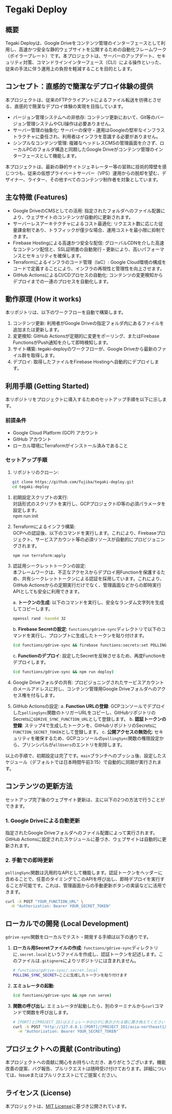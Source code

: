 # Tegaki Deploy

## 概要

Tegaki Deployは、Google Driveをコンテンツ管理のインターフェースとして利用し、高速かつ安全な静的ウェブサイトを公開するための自動化フレームワーク（ボイラープレート）です。本プロジェクトは、サーバーのアップデート、セキュリティ対策、コマンドラインインターフェース（CLI）による操作といった、従来の手法に伴う運用上の負担を軽減することを目的とします。

## コンセプト：直感的で簡潔なデプロイ体験の提供

本プロジェクトは、従来のFTPクライアントによるファイル転送を彷彿とさせる、直感的で簡潔なデプロイ体験の実現を目指しています。

- バージョン管理システムへの非依存: コンテンツ更新において、Git等のバージョン管理システムやCLI操作は必要ありません。
- サーバー管理の抽象化: サーバーの保守・運用はGoogleの堅牢なインフラストラクチャに委任され、利用者はインフラを意識する必要がありません。
- シンプルなコンテンツ管理: 複雑なヘッドレスCMSの管理画面を介さず、ローカルPCのフォルダ構造と同期したGoogle Driveがコンテンツ管理のインターフェースとして機能します。

本プロジェクトは、最新の静的サイトジェネレーター等の習熟に技術的障壁を感じつつも、従来の仮想プライベートサーバー（VPS）運用からの脱却を望む、デザイナー、ライター、その他すべてのコンテンツ制作者を対象としています。

## 主な特徴 (Features)

- Google DriveのCMSとしての活用: 指定されたフォルダへのファイル配置により、ウェブサイトのコンテンツが自動的に更新されます。
- サーバーレスアーキテクチャによるコスト最適化: リクエスト数に応じた従量課金制であり、トラフィックが僅少な場合、運用コストを最小限に抑制できます。
- Firebase Hostingによる高速かつ安全な配信: グローバルCDNを介した高速なコンテンツ配信と、SSL証明書の自動発行・更新により、高いパフォーマンスとセキュリティを確保します。
- Terraformによるインフラのコード管理（IaC）: Google Cloud環境の構成をコードで定義することにより、インフラの再現性と管理性を向上させます。
- GitHub ActionsによるCI/CDプロセスの自動化: コンテンツの変更検知からデプロイまでの一連のプロセスを自動化します。

## 動作原理 (How it works)

本リポジトリは、以下のワークフローを自動で構築します。

1. コンテンツ更新: 利用者がGoogle Driveの指定フォルダ内にあるファイルを追加または更新します。
2. 変更検知: GitHub Actionsが定期的に変更をポーリング、またはFirebase FunctionsがPush通知を介して即時検知します。
3. サイト構築: tegaki-deployのワークフローが、Google Driveから最新のファイル群を取得します。
4. デプロイ: 取得したファイルをFirebase Hostingへ自動的にデプロイします。

## 利用手順 (Getting Started)

本リポジトリをプロジェクトに導入するためのセットアップ手順を以下に示します。

### 前提条件

- Google Cloud Platform (GCP) アカウント
- GitHub アカウント
- ローカル環境にTerraformがインストール済みであること

### セットアップ手順

1. リポジトリのクローン:

```sh
   git clone https://github.com/fujiba/tegaki-deploy.git
   cd tegaki-deploy
```

1. 初期設定スクリプトの実行:  
   対話形式のスクリプトを実行し、GCPプロジェクトID等の必須パラメータを設定します。  
   npm run init

1. Terraformによるインフラ構築:  
   GCPへの認証後、以下のコマンドを実行します。これにより、Firebaseプロジェクト、サービスアカウント等の必須リソースが自動的にプロビジョニングされます。

   ```sh
   npm run terraform:apply
   ```

1. 認証用シークレットトークンの設定:  
   本フレームワークは、不正なアクセスからデプロイ用Functionを保護するため、共有シークレットトークンによる認証を採用しています。これにより、GitHub Actionsからの定期実行だけでなく、管理画面などからの即時実行APIとしても安全に利用できます。

   a. **トークンの生成**: 以下のコマンドを実行し、安全なランダム文字列を生成してコピーします。

   ```sh
   openssl rand -base64 32
   ```

   b. **Firebase Secretの設定**: `functions/gdrive-sync`ディレクトリで以下のコマンドを実行し、プロンプトに生成したトークンを貼り付けます。

   ```sh
   (cd functions/gdrive-sync && firebase functions:secrets:set POLLING_SYNC_SECRET)
   ```

   c. **Functionのデプロイ**: 設定したSecretを反映させるため、再度Functionをデプロイします。

   ```sh
   (cd functions/gdrive-sync && npm run deploy)
   ```

1. Google Driveフォルダの共有:
   プロビジョニングされたサービスアカウントのメールアドレスに対し、コンテンツ管理用Google Driveフォルダへのアクセス権を付与します。

1. GitHub Actionsの設定:
   a. **Function URLの登録**: GCPコンソールでデプロイした`pollingSync`関数のトリガーURLをコピーし、GitHubリポジトリのSecretsに`GDRIVE_SYNC_FUNCTION_URL`として登録します。
   b. **認証トークンの登録**: ステップ4で生成したトークンを、GitHubリポジトリのSecretsに`FUNCTION_SECRET_TOKEN`として登録します。
   c. **公開アクセスの無効化**: セキュリティを確保するため、GCPコンソールの`pollingSync`関数の権限設定から、プリンシパルが`allUsers`のエントリを削除します。

以上の手順で、初期設定は完了です。`main`ブランチへのプッシュ後、設定したスケジュール（デフォルトでは日本時間午前3:15）で自動的に同期が実行されます。

## コンテンツの更新方法

セットアップ完了後のウェブサイト更新は、主に以下の2つの方法で行うことができます。

### 1. Google Driveによる自動更新

指定されたGoogle Driveフォルダへのファイル配置によって実行されます。GitHub Actionsに設定されたスケジュールに基づき、ウェブサイトは自動的に更新されます。

### 2. 手動での即時更新

`pollingSync`関数は汎用的なAPIとして機能します。認証トークンをヘッダーに含めることで、任意のタイミングでこのAPIを呼び出し、即時デプロイを実行することが可能です。これは、管理画面からの手動更新ボタンの実装などに活用できます。

```sh
curl -X POST "YOUR_FUNCTION_URL" \
  -H "Authorization: Bearer YOUR_SECRET_TOKEN"
```

## ローカルでの開発 (Local Development)

`gdrive-sync`関数をローカルでテスト・開発する手順は以下の通りです。

1. **ローカル用Secretファイルの作成**:
   `functions/gdrive-sync`ディレクトリに`.secret.local`というファイルを作成し、認証トークンを記述します。このファイルは`.gitignore`によりリポジトリには含まれません。

   ```sh
   # functions/gdrive-sync/.secret.local
   POLLING_SYNC_SECRET=ここに生成したトークンを貼り付けます
   ```

2. **エミュレータの起動**:

   ```sh
   (cd functions/gdrive-sync && npm run serve)
   ```

3. **関数の呼び出し**:
   エミュレータが起動したら、別のターミナルから`curl`コマンドで関数を呼び出します。

   ```sh
   # [PORT]と[PROJECT_ID]はエミュレータのログに表示される値に置き換えてください
   curl -X POST "http://127.0.0.1:[PORT]/[PROJECT_ID]/asia-northeast1/pollingSync" \
     -H "Authorization: Bearer YOUR_SECRET_TOKEN"
   ```

## プロジェクトへの貢献 (Contributing)

本プロジェクトへの貢献に関心をお持ちいただき、ありがとうございます。機能改善の提案、バグ報告、プルリクエストは随時受け付けております。詳細については、Issueまたはプルリクエストにてご提案ください。

## ライセンス (License)

本プロジェクトは、[MIT License](https://www.google.com/search?q=LICENSE.txt)に基づき公開されています。
